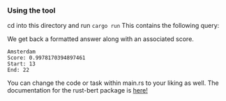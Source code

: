 ### Using the tool

cd into this directory and run ```cargo run```
This contains the following query:


We get back a formatted answer along with an associated score.

```
Amsterdam
Score: 0.9978170394897461
Start: 13
End: 22
```

You can change the code or task within main.rs to your liking as well. The documentation for the rust-bert package is [here!](https://crates.io/crates/rust-bert)
